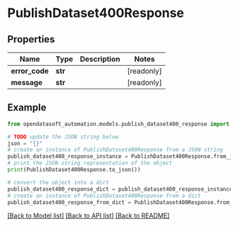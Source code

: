 # PublishDataset400Response


## Properties

Name | Type | Description | Notes
------------ | ------------- | ------------- | -------------
**error_code** | **str** |  | [readonly] 
**message** | **str** |  | [readonly] 

## Example

```python
from opendatasoft_automation.models.publish_dataset400_response import PublishDataset400Response

# TODO update the JSON string below
json = "{}"
# create an instance of PublishDataset400Response from a JSON string
publish_dataset400_response_instance = PublishDataset400Response.from_json(json)
# print the JSON string representation of the object
print(PublishDataset400Response.to_json())

# convert the object into a dict
publish_dataset400_response_dict = publish_dataset400_response_instance.to_dict()
# create an instance of PublishDataset400Response from a dict
publish_dataset400_response_from_dict = PublishDataset400Response.from_dict(publish_dataset400_response_dict)
```
[[Back to Model list]](../README.md#documentation-for-models) [[Back to API list]](../README.md#documentation-for-api-endpoints) [[Back to README]](../README.md)


